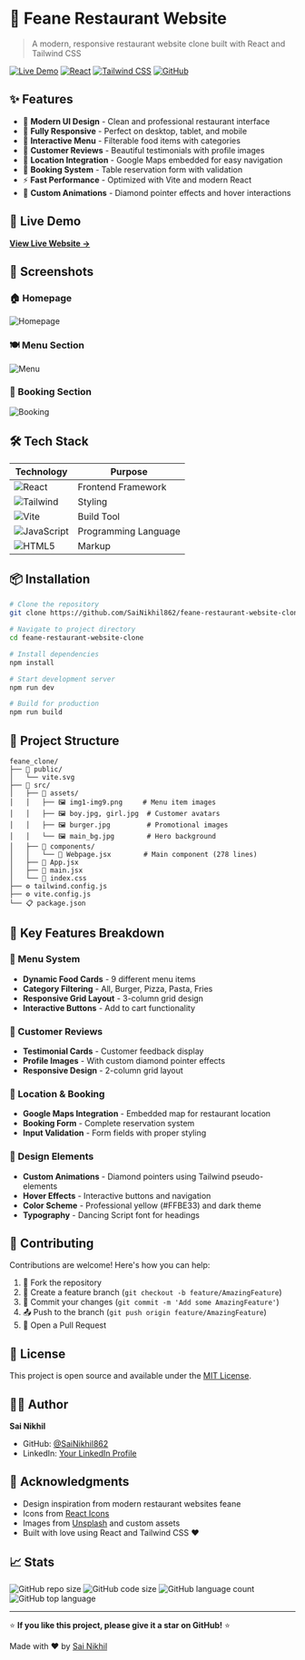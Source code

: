# 🍕 Feane Restaurant Website

> A modern, responsive restaurant website clone built with React and Tailwind CSS

[![Live Demo](https://img.shields.io/badge/Live-Demo-success?style=for-the-badge&logo=vercel)](https://your-deployment-url.vercel.app)
[![React](https://img.shields.io/badge/React-18.0-blue?style=for-the-badge&logo=react)](https://reactjs.org/)
[![Tailwind CSS](https://img.shields.io/badge/Tailwind_CSS-3.0-38B2AC?style=for-the-badge&logo=tailwind-css)](https://tailwindcss.com/)
[![GitHub](https://img.shields.io/badge/GitHub-Repository-black?style=for-the-badge&logo=github)](https://github.com/SaiNikhil862/feane-restaurant-website-clone)

## ✨ Features

- 🎨 **Modern UI Design** - Clean and professional restaurant interface
- 📱 **Fully Responsive** - Perfect on desktop, tablet, and mobile
- 🍔 **Interactive Menu** - Filterable food items with categories
- 🌟 **Customer Reviews** - Beautiful testimonials with profile images
- 📍 **Location Integration** - Google Maps embedded for easy navigation
- 🎯 **Booking System** - Table reservation form with validation
- ⚡ **Fast Performance** - Optimized with Vite and modern React
- 💎 **Custom Animations** - Diamond pointer effects and hover interactions

## 🚀 Live Demo

[**View Live Website →**](https://your-deployment-url.vercel.app)

## 📸 Screenshots

### 🏠 Homepage
![Homepage](https://via.placeholder.com/800x400/222831/FFBE33?text=Homepage+Screenshot)

### 🍽️ Menu Section
![Menu](https://via.placeholder.com/800x400/212529/FFFFFF?text=Menu+Section+Screenshot)

### 📝 Booking Section
![Booking](https://via.placeholder.com/800x400/343a40/FFBE33?text=Booking+Form+Screenshot)

## 🛠️ Tech Stack

| Technology | Purpose |
|------------|---------|
| ![React](https://img.shields.io/badge/-React-61DAFB?logo=react&logoColor=black) | Frontend Framework |
| ![Tailwind](https://img.shields.io/badge/-Tailwind_CSS-38B2AC?logo=tailwind-css&logoColor=white) | Styling |
| ![Vite](https://img.shields.io/badge/-Vite-646CFF?logo=vite&logoColor=white) | Build Tool |
| ![JavaScript](https://img.shields.io/badge/-JavaScript-F7DF1E?logo=javascript&logoColor=black) | Programming Language |
| ![HTML5](https://img.shields.io/badge/-HTML5-E34F26?logo=html5&logoColor=white) | Markup |

## 📦 Installation

```bash
# Clone the repository
git clone https://github.com/SaiNikhil862/feane-restaurant-website-clone.git

# Navigate to project directory
cd feane-restaurant-website-clone

# Install dependencies
npm install

# Start development server
npm run dev

# Build for production
npm run build
```

## 🎯 Project Structure

```
feane_clone/
├── 📁 public/
│   └── vite.svg
├── 📁 src/
│   ├── 📁 assets/
│   │   ├── 🖼️ img1-img9.png     # Menu item images
│   │   ├── 🖼️ boy.jpg, girl.jpg  # Customer avatars
│   │   ├── 🖼️ burger.jpg         # Promotional images
│   │   └── 🖼️ main_bg.jpg        # Hero background
│   ├── 📁 components/
│   │   └── 📄 Webpage.jsx        # Main component (278 lines)
│   ├── 📄 App.jsx
│   ├── 📄 main.jsx
│   └── 🎨 index.css
├── ⚙️ tailwind.config.js
├── ⚙️ vite.config.js
└── 📋 package.json
```

## 🌟 Key Features Breakdown

### 🍔 Menu System
- **Dynamic Food Cards** - 9 different menu items
- **Category Filtering** - All, Burger, Pizza, Pasta, Fries
- **Responsive Grid Layout** - 3-column grid design
- **Interactive Buttons** - Add to cart functionality

### 👥 Customer Reviews
- **Testimonial Cards** - Customer feedback display
- **Profile Images** - With custom diamond pointer effects
- **Responsive Design** - 2-column grid layout

### 📍 Location & Booking
- **Google Maps Integration** - Embedded map for restaurant location
- **Booking Form** - Complete reservation system
- **Input Validation** - Form fields with proper styling

### 🎨 Design Elements
- **Custom Animations** - Diamond pointers using Tailwind pseudo-elements
- **Hover Effects** - Interactive buttons and navigation
- **Color Scheme** - Professional yellow (#FFBE33) and dark theme
- **Typography** - Dancing Script font for headings


## 🤝 Contributing

Contributions are welcome! Here's how you can help:

1. 🍴 Fork the repository
2. 🌿 Create a feature branch (`git checkout -b feature/AmazingFeature`)
3. 💾 Commit your changes (`git commit -m 'Add some AmazingFeature'`)
4. 📤 Push to the branch (`git push origin feature/AmazingFeature`)
5. 🔄 Open a Pull Request

## 📄 License

This project is open source and available under the [MIT License](LICENSE).

## 👨‍💻 Author

**Sai Nikhil**
- GitHub: [@SaiNikhil862](https://github.com/SaiNikhil862)
- LinkedIn: [Your LinkedIn Profile](https://linkedin.com/in/sai-nikhil-goud)

## 🙏 Acknowledgments

- Design inspiration from modern restaurant websites feane
- Icons from [React Icons](https://react-icons.github.io/react-icons/)
- Images from [Unsplash](https://unsplash.com) and custom assets
- Built with love using React and Tailwind CSS ❤️

## 📈 Stats

![GitHub repo size](https://img.shields.io/github/repo-size/SaiNikhil862/feane-restaurant-website-clone)
![GitHub code size](https://img.shields.io/github/languages/code-size/SaiNikhil862/feane-restaurant-website-clone)
![GitHub language count](https://img.shields.io/github/languages/count/SaiNikhil862/feane-restaurant-website-clone)
![GitHub top language](https://img.shields.io/github/languages/top/SaiNikhil862/feane-restaurant-website-clone)

---

⭐ **If you like this project, please give it a star on GitHub!** ⭐

Made with ❤️ by [Sai Nikhil](https://github.com/SaiNikhil862)
